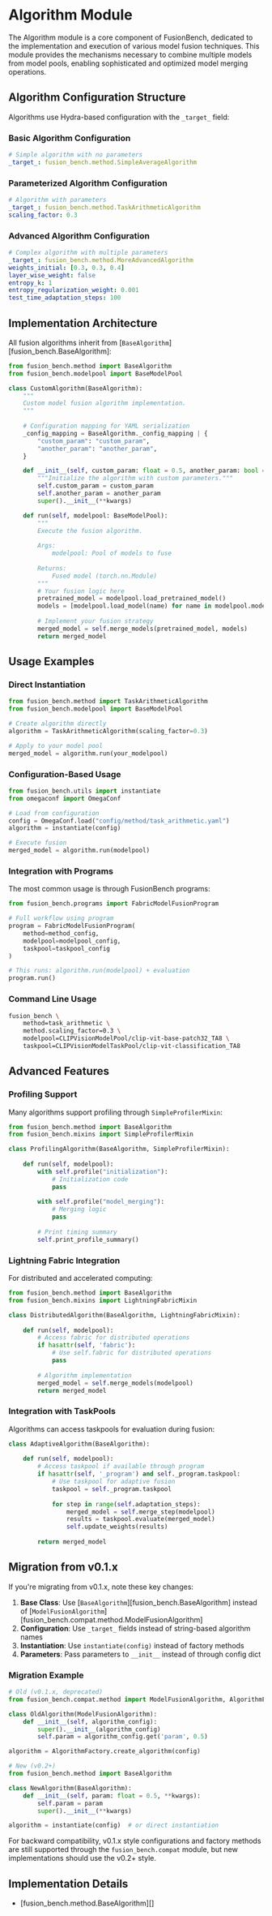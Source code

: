 # Algorithm Module

The Algorithm module is a core component of FusionBench, dedicated to the implementation and execution of various model fusion techniques. This module provides the mechanisms necessary to combine multiple models from model pools, enabling sophisticated and optimized model merging operations.

## Algorithm Configuration Structure

Algorithms use Hydra-based configuration with the `_target_` field:

### Basic Algorithm Configuration

```yaml
# Simple algorithm with no parameters
_target_: fusion_bench.method.SimpleAverageAlgorithm
```

### Parameterized Algorithm Configuration

```yaml
# Algorithm with parameters
_target_: fusion_bench.method.TaskArithmeticAlgorithm
scaling_factor: 0.3
```

### Advanced Algorithm Configuration

```yaml
# Complex algorithm with multiple parameters
_target_: fusion_bench.method.MoreAdvancedAlgorithm
weights_initial: [0.3, 0.3, 0.4]  
layer_wise_weight: false
entropy_k: 1
entropy_regularization_weight: 0.001
test_time_adaptation_steps: 100
```

## Implementation Architecture

All fusion algorithms inherit from [`BaseAlgorithm`][fusion_bench.BaseAlgorithm]:

```python
from fusion_bench.method import BaseAlgorithm
from fusion_bench.modelpool import BaseModelPool

class CustomAlgorithm(BaseAlgorithm):
    """
    Custom model fusion algorithm implementation.
    """
    
    # Configuration mapping for YAML serialization
    _config_mapping = BaseAlgorithm._config_mapping | {
        "custom_param": "custom_param",
        "another_param": "another_param",
    }

    def __init__(self, custom_param: float = 0.5, another_param: bool = True, **kwargs):
        """Initialize the algorithm with custom parameters."""
        self.custom_param = custom_param
        self.another_param = another_param
        super().__init__(**kwargs)

    def run(self, modelpool: BaseModelPool):
        """
        Execute the fusion algorithm.
        
        Args:
            modelpool: Pool of models to fuse
            
        Returns:
            Fused model (torch.nn.Module)
        """
        # Your fusion logic here
        pretrained_model = modelpool.load_pretrained_model()
        models = [modelpool.load_model(name) for name in modelpool.model_names]
        
        # Implement your fusion strategy
        merged_model = self.merge_models(pretrained_model, models)
        return merged_model
```

## Usage Examples

### Direct Instantiation

```python
from fusion_bench.method import TaskArithmeticAlgorithm
from fusion_bench.modelpool import BaseModelPool

# Create algorithm directly
algorithm = TaskArithmeticAlgorithm(scaling_factor=0.3)

# Apply to your model pool
merged_model = algorithm.run(your_modelpool)
```

### Configuration-Based Usage

```python
from fusion_bench.utils import instantiate
from omegaconf import OmegaConf

# Load from configuration
config = OmegaConf.load("config/method/task_arithmetic.yaml")
algorithm = instantiate(config)

# Execute fusion
merged_model = algorithm.run(modelpool)
```

### Integration with Programs

The most common usage is through FusionBench programs:

```python
from fusion_bench.programs import FabricModelFusionProgram

# Full workflow using program
program = FabricModelFusionProgram(
    method=method_config,
    modelpool=modelpool_config, 
    taskpool=taskpool_config
)

# This runs: algorithm.run(modelpool) + evaluation
program.run()
```

### Command Line Usage

```bash
fusion_bench \
    method=task_arithmetic \
    method.scaling_factor=0.3 \
    modelpool=CLIPVisionModelPool/clip-vit-base-patch32_TA8 \
    taskpool=CLIPVisionModelTaskPool/clip-vit-classification_TA8
```

## Advanced Features

### Profiling Support

Many algorithms support profiling through `SimpleProfilerMixin`:

```python
from fusion_bench.method import BaseAlgorithm
from fusion_bench.mixins import SimpleProfilerMixin

class ProfilingAlgorithm(BaseAlgorithm, SimpleProfilerMixin):
    
    def run(self, modelpool):
        with self.profile("initialization"):
            # Initialization code
            pass
        
        with self.profile("model_merging"):
            # Merging logic
            pass
        
        # Print timing summary
        self.print_profile_summary()
```

### Lightning Fabric Integration

For distributed and accelerated computing:

```python
from fusion_bench.method import BaseAlgorithm
from fusion_bench.mixins import LightningFabricMixin

class DistributedAlgorithm(BaseAlgorithm, LightningFabricMixin):
    
    def run(self, modelpool):
        # Access fabric for distributed operations
        if hasattr(self, 'fabric'):
            # Use self.fabric for distributed operations
            pass
        
        # Algorithm implementation
        merged_model = self.merge_models(modelpool)
        return merged_model
```

### Integration with TaskPools

Algorithms can access taskpools for evaluation during fusion:

```python
class AdaptiveAlgorithm(BaseAlgorithm):
    
    def run(self, modelpool):
        # Access taskpool if available through program
        if hasattr(self, '_program') and self._program.taskpool:
            # Use taskpool for adaptive fusion
            taskpool = self._program.taskpool
            
            for step in range(self.adaptation_steps):
                merged_model = self.merge_step(modelpool)
                results = taskpool.evaluate(merged_model)
                self.update_weights(results)
        
        return merged_model
```

## Migration from v0.1.x

If you're migrating from v0.1.x, note these key changes:

1. **Base Class**: Use [`BaseAlgorithm`][fusion_bench.BaseAlgorithm] instead of [`ModelFusionAlgorithm`][fusion_bench.compat.method.ModelFusionAlgorithm]
2. **Configuration**: Use `_target_` fields instead of string-based algorithm names  
3. **Instantiation**: Use `instantiate(config)` instead of factory methods
4. **Parameters**: Pass parameters to `__init__` instead of through config dict

### Migration Example

```python
# Old (v0.1.x, deprecated)
from fusion_bench.compat.method import ModelFusionAlgorithm, AlgorithmFactory

class OldAlgorithm(ModelFusionAlgorithm):
    def __init__(self, algorithm_config):
        super().__init__(algorithm_config)
        self.param = algorithm_config.get('param', 0.5)

algorithm = AlgorithmFactory.create_algorithm(config)

# New (v0.2+)
from fusion_bench.method import BaseAlgorithm

class NewAlgorithm(BaseAlgorithm):
    def __init__(self, param: float = 0.5, **kwargs):
        self.param = param
        super().__init__(**kwargs)

algorithm = instantiate(config)  # or direct instantiation
```


For backward compatibility, v0.1.x style configurations and factory methods are still supported through the `fusion_bench.compat` module, but new implementations should use the v0.2+ style.

## Implementation Details

- [fusion_bench.method.BaseAlgorithm][]
